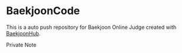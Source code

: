 # BaekjoonCode
This is a auto push repository for Baekjoon Online Judge created with [BaekjoonHub](https://github.com/BaekjoonHub/BaekjoonHub).

Private Note
